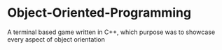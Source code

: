 # Object-Oriented-Programming
A terminal based game written in C++, which purpose was to showcase every aspect of object orientation

